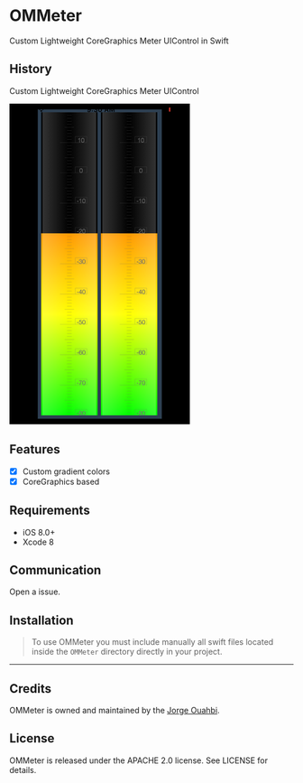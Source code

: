 
# OMMeter

Custom Lightweight CoreGraphics Meter UIControl in Swift


## History

Custom Lightweight CoreGraphics Meter UIControl

![](https://github.com/JorgeOOMM/OMMeter/blob/master/ScreenShot/ScreenShot.png)

## Features

- [x] Custom gradient colors
- [x] CoreGraphics based

## Requirements

- iOS 8.0+
- Xcode 8

## Communication

Open a issue.

## Installation

> To use OMMeter you must include manually all swift files located inside the `OMMeter` directory directly in your project.

* * *

## Credits

OMMeter is owned and maintained by the [Jorge Ouahbi](https://github.com/JorgeOOMM).

## License

OMMeter is released under the APACHE 2.0 license. See LICENSE for details.
